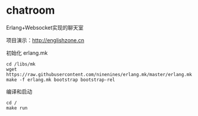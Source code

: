 # chatroom
Erlang+Websocket实现的聊天室

项目演示：http://englishzone.cn


初始化 erlang.mk
```
cd /libs/mk
wget https://raw.githubusercontent.com/ninenines/erlang.mk/master/erlang.mk
make -f erlang.mk bootstrap bootstrap-rel
```

编译和启动
```
cd /
make run
```

